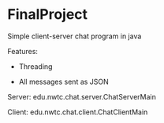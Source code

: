 # FinalProject
Simple client-server chat program in java

Features:

 * Threading

 * All messages sent as JSON

Server: edu.nwtc.chat.server.ChatServerMain

Client: edu.nwtc.chat.client.ChatClientMain